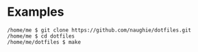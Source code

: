 # Examples

```
/home/me $ git clone https://github.com/naughie/dotfiles.git
/home/me $ cd dotfiles
/home/me/dotfiles $ make
```


